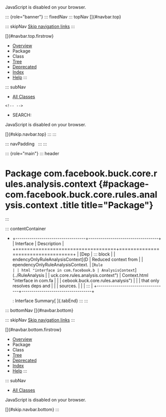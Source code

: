 <div>

JavaScript is disabled on your browser.

</div>

::: {role="banner"}
::: fixedNav
::: topNav
[]{#navbar.top}

::: skipNav
[Skip navigation links](#skip.navbar.top "Skip navigation links")
:::

[]{#navbar.top.firstrow}

-   [Overview](../../../../../../../index.html)
-   Package
-   Class
-   [Tree](package-tree.html)
-   [Deprecated](../../../../../../../deprecated-list.html)
-   [Index](../../../../../../../index-all.html)
-   [Help](../../../../../../../help-doc.html)
:::

::: subNav
-   [All Classes](../../../../../../../allclasses.html)

```{=html}
<!-- -->
```
-   SEARCH:

<div>

<div>

JavaScript is disabled on your browser.

</div>

</div>

[]{#skip.navbar.top}
:::
:::

::: navPadding
 
:::
:::

::: {role="main"}
::: header
# Package com.facebook.buck.core.rules.analysis.context {#package-com.facebook.buck.core.rules.analysis.context .title title="Package"}
:::

::: contentContainer
-   +-----------------------------------+-----------------------------------+
    | Interface                         | Description                       |
    +===================================+===================================+
    | [Dep                              | ::: block                         |
    | endencyOnlyRuleAnalysisContext](D | Reduced context from              |
    | ependencyOnlyRuleAnalysisContext. | [`Rule                            |
    | html "interface in com.facebook.b | AnalysisContext`](../RuleAnalysis |
    | uck.core.rules.analysis.context") | Context.html "interface in com.fa |
    |                                   | cebook.buck.core.rules.analysis") |
    |                                   | that only resolves deps and       |
    |                                   | sources.                          |
    |                                   | :::                               |
    +-----------------------------------+-----------------------------------+

    : Interface Summary[ ]{.tabEnd}
:::
:::

::: bottomNav
[]{#navbar.bottom}

::: skipNav
[Skip navigation links](#skip.navbar.bottom "Skip navigation links")
:::

[]{#navbar.bottom.firstrow}

-   [Overview](../../../../../../../index.html)
-   Package
-   Class
-   [Tree](package-tree.html)
-   [Deprecated](../../../../../../../deprecated-list.html)
-   [Index](../../../../../../../index-all.html)
-   [Help](../../../../../../../help-doc.html)
:::

::: subNav
-   [All Classes](../../../../../../../allclasses.html)

<div>

<div>

JavaScript is disabled on your browser.

</div>

</div>

[]{#skip.navbar.bottom}
:::
